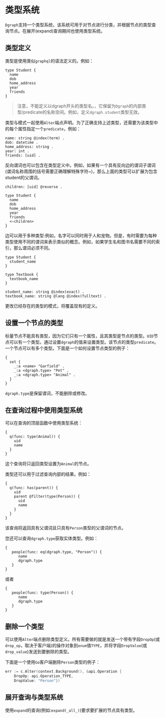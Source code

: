 # 类型系统

`Dgraph`支持一个类型系统，该系统可用于对节点进行分类，并根据节点的类型查询节点。在展开(expand)查询期间也使用类型系统。

## 类型定义

类型是使用类似`graphql`的语法定义的。例如：

``` dql
type Student {
  name
  dob
  home_address
  year
  friends
}
```

> 注意，不能定义以dgraph开头的类型名。，它保留为`Dgraph`的内部类型/predicate的名称空间。例如，定义`dgraph.student`类型无效。

类型与模式一起使用`Alter`端点声明。为了正确支持上述类型，还需要为该类型中的每个属性指定一个`predicate`，例如：

``` dql
name: string @index(term) .
dob: datetime .
home_address: string .
year: int .
friends: [uid] .
```

反向谓词也可以包含在类型定义中。例如，如果有一个具有反向边的谓词子谓词(谓词名称周围的括号需要正确理解特殊字符~)，那么上面的类型可以扩展为包含student的父谓词。

``` dql
children: [uid] @reverse .

type Student {
  name
  dob
  home_address
  year
  friends
  <~children>
}
```

边可以用于多种类型:例如，名字可以同时用于人和宠物。但是，有时需要为每种类型使用不同的谓词来表示类似的概念。例如，如果学生名和图书名需要不同的索引，那么谓词必须不同。

``` dql
type Student {
  student_name
}

type Textbook {
  textbook_name
}

student_name: string @index(exact) .
textbook_name: string @lang @index(fulltext) .
```

更改已经存在的类型的模式，将覆盖现有的定义。

## 设置一个节点的类型

标量节点不能具有类型，因为它们只有一个属性，且其类型是节点的类型。`UID`节点可以有一个类型。通过设置`dgraph`的值来设置类型。该节点的类型`predicate`。一个节点可以有多个类型。下面是一个如何设置节点类型的例子：

``` dql
{
  set {
    _:a <name> "Garfield" .
    _:a <dgraph.type> "Pet" .
    _:a <dgraph.type> "Animal" .
  }
}
```

`dgraph.type`是保留谓词，不能删除或修改。

## 在查询过程中使用类型系统

可以在查询的顶层函数中使用类型系统：

``` dql 
{
  q(func: type(Animal)) {
    uid
    name
  }
}
```

这个查询将只返回类型设置为`Animal`的节点。

类型还可以用于过滤查询内部的结果。例如：

``` dql
{
  q(func: has(parent)) {
    uid
    parent @filter(type(Person)) {
      uid
      name
    }
  }
}
```

该查询将返回具有父谓词且只具有`Person`类型的父谓词的节点。

您还可以查询`dgraph.type`获取实体类型。例如：

``` dql
{
   people(func: eq(dgraph.type, "Person")) {
      name
      dgraph.type
   }
}
```

或者

``` dql
{
   people(func: type(Person)) {
      name
      dgraph.type
   }
}
```

## 删除一个类型

可以使用`Alter`端点删除类型定义。所有需要做的就是发送一个带有字段`DropOp`(或`drop_op`，取决于客户端)的操作对象到`enum`值`TYPE`，并将字段`DropValue`(或`drop_value`)发送到要删除的类型。

下面是一个使用`Go`客户端删除`Person`类型的例子：

``` go
err := c.Alter(context.Background(), &api.Operation {
    DropOp: api.Operation_TYPE,
    DropValue: "Person"})
```


## 展开查询与类型系统

使用`expand`的查询(例如:`expand(_all_)`)要求要扩展的节点具有类型。